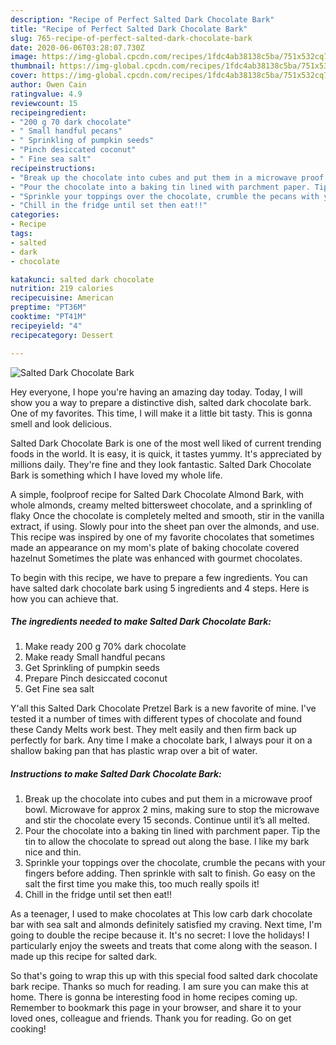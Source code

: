 ```yaml
---
description: "Recipe of Perfect Salted Dark Chocolate Bark"
title: "Recipe of Perfect Salted Dark Chocolate Bark"
slug: 765-recipe-of-perfect-salted-dark-chocolate-bark
date: 2020-06-06T03:28:07.730Z
image: https://img-global.cpcdn.com/recipes/1fdc4ab38138c5ba/751x532cq70/salted-dark-chocolate-bark-recipe-main-photo.jpg
thumbnail: https://img-global.cpcdn.com/recipes/1fdc4ab38138c5ba/751x532cq70/salted-dark-chocolate-bark-recipe-main-photo.jpg
cover: https://img-global.cpcdn.com/recipes/1fdc4ab38138c5ba/751x532cq70/salted-dark-chocolate-bark-recipe-main-photo.jpg
author: Owen Cain
ratingvalue: 4.9
reviewcount: 15
recipeingredient:
- "200 g 70 dark chocolate"
- " Small handful pecans"
- " Sprinkling of pumpkin seeds"
- "Pinch desiccated coconut"
- " Fine sea salt"
recipeinstructions:
- "Break up the chocolate into cubes and put them in a microwave proof bowl. Microwave for approx 2 mins, making sure to stop the microwave and stir the chocolate every 15 seconds. Continue until it’s all melted."
- "Pour the chocolate into a baking tin lined with parchment paper. Tip the tin to allow the chocolate to spread out along the base. I like my bark nice and thin."
- "Sprinkle your toppings over the chocolate, crumble the pecans with your fingers before adding. Then sprinkle with salt to finish. Go easy on the salt the first time you make this, too much really spoils it!"
- "Chill in the fridge until set then eat!!"
categories:
- Recipe
tags:
- salted
- dark
- chocolate

katakunci: salted dark chocolate 
nutrition: 219 calories
recipecuisine: American
preptime: "PT36M"
cooktime: "PT41M"
recipeyield: "4"
recipecategory: Dessert

---
```



![Salted Dark Chocolate Bark](https://img-global.cpcdn.com/recipes/1fdc4ab38138c5ba/751x532cq70/salted-dark-chocolate-bark-recipe-main-photo.jpg)

Hey everyone, I hope you're having an amazing day today. Today, I will show you a way to prepare a distinctive dish, salted dark chocolate bark. One of my favorites. This time, I will make it a little bit tasty. This is gonna smell and look delicious.

Salted Dark Chocolate Bark is one of the most well liked of current trending foods in the world. It is easy, it is quick, it tastes yummy. It's appreciated by millions daily. They're fine and they look fantastic. Salted Dark Chocolate Bark is something which I have loved my whole life.

A simple, foolproof recipe for Salted Dark Chocolate Almond Bark, with whole almonds, creamy melted bittersweet chocolate, and a sprinkling of flaky Once the chocolate is completely melted and smooth, stir in the vanilla extract, if using. Slowly pour into the sheet pan over the almonds, and use. This recipe was inspired by one of my favorite chocolates that sometimes made an appearance on my mom&#39;s plate of baking chocolate covered hazelnut Sometimes the plate was enhanced with gourmet chocolates.


To begin with this recipe, we have to prepare a few ingredients. You can have salted dark chocolate bark using 5 ingredients and 4 steps. Here is how you can achieve that.

<!--inarticleads1-->

##### The ingredients needed to make Salted Dark Chocolate Bark:

1. Make ready 200 g 70% dark chocolate
1. Make ready  Small handful pecans
1. Get  Sprinkling of pumpkin seeds
1. Prepare Pinch desiccated coconut
1. Get  Fine sea salt


Y&#39;all this Salted Dark Chocolate Pretzel Bark is a new favorite of mine. I&#39;ve tested it a number of times with different types of chocolate and found these Candy Melts work best. They melt easily and then firm back up perfectly for bark. Any time I make a chocolate bark, I always pour it on a shallow baking pan that has plastic wrap over a bit of water. 

<!--inarticleads2-->

##### Instructions to make Salted Dark Chocolate Bark:

1. Break up the chocolate into cubes and put them in a microwave proof bowl. Microwave for approx 2 mins, making sure to stop the microwave and stir the chocolate every 15 seconds. Continue until it’s all melted.
1. Pour the chocolate into a baking tin lined with parchment paper. Tip the tin to allow the chocolate to spread out along the base. I like my bark nice and thin.
1. Sprinkle your toppings over the chocolate, crumble the pecans with your fingers before adding. Then sprinkle with salt to finish. Go easy on the salt the first time you make this, too much really spoils it!
1. Chill in the fridge until set then eat!!


As a teenager, I used to make chocolates at This low carb dark chocolate bar with sea salt and almonds definitely satisfied my craving. Next time, I&#39;m going to double the recipe because it. It&#39;s no secret: I love the holidays! I particularly enjoy the sweets and treats that come along with the season. I made up this recipe for salted dark. 

So that's going to wrap this up with this special food salted dark chocolate bark recipe. Thanks so much for reading. I am sure you can make this at home. There is gonna be interesting food in home recipes coming up. Remember to bookmark this page in your browser, and share it to your loved ones, colleague and friends. Thank you for reading. Go on get cooking!
